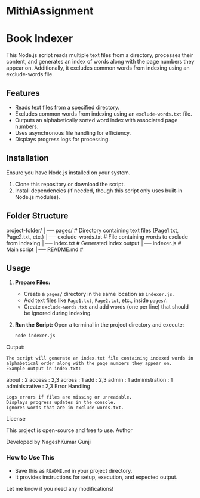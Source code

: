 # MithiAssignment
# Book Indexer

This Node.js script reads multiple text files from a directory, processes their content, and generates an index of words along with the page numbers they appear on. Additionally, it excludes common words from indexing using an exclude-words file.

## Features
- Reads text files from a specified directory.
- Excludes common words from indexing using an `exclude-words.txt` file.
- Outputs an alphabetically sorted word index with associated page numbers.
- Uses asynchronous file handling for efficiency.
- Displays progress logs for processing.

## Installation
Ensure you have Node.js installed on your system.

1. Clone this repository or download the script.
2. Install dependencies (if needed, though this script only uses built-in Node.js modules).

## Folder Structure
project-folder/ │── pages/ # Directory containing text files (Page1.txt, Page2.txt, etc.) │── exclude-words.txt # File containing words to exclude from indexing │── index.txt # Generated index output │── indexer.js # Main script │── README.md # 

## Usage

1. **Prepare Files:**
   - Create a `pages/` directory in the same location as `indexer.js`.
   - Add text files like `Page1.txt`, `Page2.txt`, etc., inside `pages/`.
   - Create `exclude-words.txt` and add words (one per line) that should be ignored during indexing.

2. **Run the Script:**
   Open a terminal in the project directory and execute:
   ```sh
   node indexer.js
Output:

    The script will generate an index.txt file containing indexed words in alphabetical order along with the page numbers they appear on.
    Example output in index.txt:
about : 2
access : 2,3
across : 1
add : 2,3
admin : 1
administration : 1
administrative : 2,3
Error Handling

    Logs errors if files are missing or unreadable.
    Displays progress updates in the console.
    Ignores words that are in exclude-words.txt.

License

This project is open-source and free to use.
Author

Developed by NageshKumar Gunji


### **How to Use This**
- Save this as `README.md` in your project directory.
- It provides instructions for setup, execution, and expected output.

Let me know if you need any modifications! 

